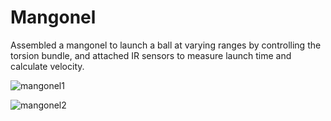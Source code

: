 # Mangonel
Assembled a mangonel to launch a ball at varying ranges by controlling the torsion bundle, and attached IR sensors to measure launch time and calculate velocity.

![mangonel1](https://github.com/user-attachments/assets/27a897c0-81ee-444e-8170-2a0648f4b25f)

![mangonel2](https://github.com/user-attachments/assets/4e75b51e-c8e4-4fef-98f3-444390032391)

